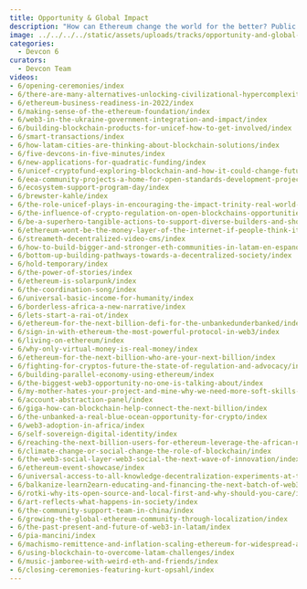 ```yaml
---
title: Opportunity & Global Impact
description: "How can Ethereum change the world for the better? Public goods, sustainability, politics, P2P finance, impact of NFTs, micro-lending, financial systems, identity, emerging markets, environment, communication and censorship, access, etc."
image: ../../../../static/assets/uploads/tracks/opportunity-and-global-impact.png
categories:
  - Devcon 6
curators:
  - Devcon Team
videos: 
- 6/opening-ceremonies/index
- 6/there-are-many-alternatives-unlocking-civilizational-hypercomplexity-with-ethereum/index
- 6/ethereum-business-readiness-in-2022/index
- 6/making-sense-of-the-ethereum-foundation/index
- 6/web3-in-the-ukraine-government-integration-and-impact/index
- 6/building-blockchain-products-for-unicef-how-to-get-involved/index
- 6/smart-transactions/index
- 6/how-latam-cities-are-thinking-about-blockchain-solutions/index
- 6/five-devcons-in-five-minutes/index
- 6/new-applications-for-quadratic-funding/index
- 6/unicef-cryptofund-exploring-blockchain-and-how-it-could-change-futures-for-the-most-vulnerable/index
- 6/eea-community-projects-a-home-for-open-standards-development-projects-managed-by-oasis/index
- 6/ecosystem-support-program-day/index
- 6/brewster-kahle/index
- 6/the-role-unicef-plays-in-encouraging-the-impact-trinity-real-world-use-cases-open-source-software-and-for-profit-business-models/index
- 6/the-influence-of-crypto-regulation-on-open-blockchains-opportunities-and-challenges/index
- 6/be-a-superhero-tangible-actions-to-support-diverse-builders-and-show-allyship-in-web3-communities/index
- 6/ethereum-wont-be-the-money-layer-of-the-internet-if-people-think-its-an-earth-destroying-scam-four-ways-to-change-the-narrative/index
- 6/streameth-decentralized-video-cms/index
- 6/how-to-build-bigger-and-stronger-eth-communities-in-latam-en-espanol/index
- 6/bottom-up-building-pathways-towards-a-decentralized-society/index
- 6/hold-temporary/index
- 6/the-power-of-stories/index
- 6/ethereum-is-solarpunk/index
- 6/the-coordination-song/index
- 6/universal-basic-income-for-humanity/index
- 6/borderless-africa-a-new-narrative/index
- 6/lets-start-a-rai-ot/index
- 6/ethereum-for-the-next-billion-defi-for-the-unbankedunderbanked/index
- 6/sign-in-with-ethereum-the-most-powerful-protocol-in-web3/index
- 6/living-on-ethereum/index
- 6/why-only-virtual-money-is-real-money/index
- 6/ethereum-for-the-next-billion-who-are-your-next-billion/index
- 6/fighting-for-cryptos-future-the-state-of-regulation-and-advocacy/index
- 6/building-parallel-economy-using-ethereum/index
- 6/the-biggest-web3-opportunity-no-one-is-talking-about/index
- 6/my-mother-hates-your-project-and-mine-why-we-need-more-soft-skills-in-crypto/index
- 6/account-abstraction-panel/index
- 6/giga-how-can-blockchain-help-connect-the-next-billion/index
- 6/the-unbanked-a-real-blue-ocean-opportunity-for-crypto/index
- 6/web3-adoption-in-africa/index
- 6/self-sovereign-digital-identity/index
- 6/reaching-the-next-billion-users-for-ethereum-leverage-the-african-numbers/index
- 6/climate-change-or-social-change-the-role-of-blockchain/index
- 6/the-web3-social-layer-web3-social-the-next-wave-of-innovation/index
- 6/ethereum-event-showcase/index
- 6/universal-access-to-all-knowledge-decentralization-experiments-at-the-internet-archive/index
- 6/balkanize-learn2earn-educating-and-financing-the-next-batch-of-web3-developers-in-the-balkans/index
- 6/rotki-why-its-open-source-and-local-first-and-why-should-you-care/index
- 6/art-reflects-what-happens-in-society/index
- 6/the-community-support-team-in-china/index
- 6/growing-the-global-ethereum-community-through-localization/index
- 6/the-past-present-and-future-of-web3-in-latam/index
- 6/pia-mancini/index
- 6/machismo-remittence-and-inflation-scaling-ethereum-for-widespread-adoption-in-latam/index
- 6/using-blockchain-to-overcome-latam-challenges/index
- 6/music-jamboree-with-weird-eth-and-friends/index
- 6/closing-ceremonies-featuring-kurt-opsahl/index
---
```

